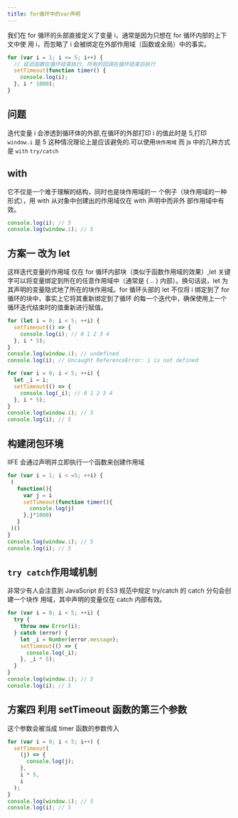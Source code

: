 ```yaml
---
title: for循环中的var声明
---
```


我们在 for 循环的头部直接定义了变量 i，通常是因为只想在 for 循环内部的上下文中使
用 i，而忽略了 i 会被绑定在外部作用域（函数或全局）中的事实。

```js
for (var i = 1; i <= 5; i++) {
  // 延迟函数在循环结束执行，所有的回调在循环结束后执行
  setTimeout(function timer() {
    console.log(i);
  }, i * 1000);
}

```

## 问题

迭代变量 i 会渗透到循环体的外部,在循环的外部打印 i 的值此时是 5,打印`window.i` 是 5 这种情况理论上是应该避免的.可以使用`块作用域` 而 js 中的几种方式是 `with` `try/catch`

## with

它不仅是一个难于理解的结构，同时也是块作用域的一
个例子（块作用域的一种形式），用 with 从对象中创建出的作用域仅在 with 声明中而非外
部作用域中有效。

```js
console.log(i); // 5
console.log(window.i); // 5
```

## 方案一 改为 let

这样迭代变量的作用域 仅在 for 循环内部块（类似于函数作用域的效果）,let 关键字可以将变量绑定到所在的任意作用域中（通常是 { .. } 内部）。换句话说，let
为其声明的变量隐式地了所在的块作用域。for 循环头部的 let 不仅将 i 绑定到了 for 循环的块中，事实上它将其重新绑定到了循环
的每一个迭代中，确保使用上一个循环迭代结束时的值重新进行赋值。

```js
for (let i = 0; i < 5; ++i) {
  setTimeout(() => {
    console.log(i); // 0 1 2 3 4
  }, i * 5);
}
console.log(window.i); // undefined
console.log(i); // Uncaught ReferenceError: i is not defined
```

```js
for (var i = 0; i < 5; ++i) {
  let _i = i;
  setTimeout(() => {
    console.log(_i); // 0 1 2 3 4
  }, i * 5);
}
console.log(window.i); // 5
console.log(i); // 5
```

## 构建闭包环境
IIFE 会通过声明并立即执行一个函数来创建作用域
```js
for (var i = 1; i < =5; ++i) {
 (
   function(){
     var j = i
     setTimeout(function timer(){
       console.log(j)
     },j*1000)
   }
 )()
}
console.log(window.i); // 5
console.log(i); // 5
```

## `try catch`作用域机制

非常少有人会注意到 JavaScript 的 ES3 规范中规定 try/catch 的 catch 分句会创建一个块作
用域，其中声明的变量仅在 catch 内部有效。

```js
for (var i = 0; i < 5; ++i) {
  try {
    throw new Error(i);
  } catch (error) {
    let _i = Number(error.message);
    setTimeout(() => {
      console.log(_i);
    }, _i * 5);
  }
}
console.log(window.i); // 5
console.log(i); // 5
```

## 方案四 利用 setTimeout 函数的第三个参数

这个参数会被当成 timer 函数的参数传入

```js
for (var i = 0; i < 5; i++) {
  setTimeout(
    (j) => {
      console.log(j);
    },
    i * 5,
    i
  );
}
console.log(window.i); // 5
console.log(i); // 5
```

